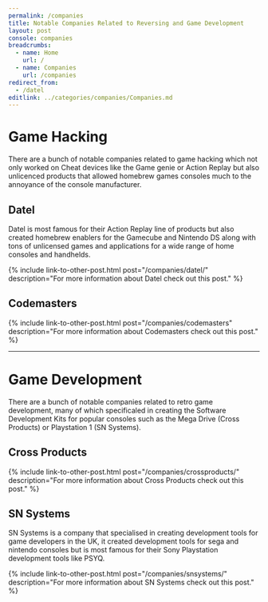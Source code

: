 ```yaml
---
permalink: /companies
title: Notable Companies Related to Reversing and Game Development
layout: post
console: companies
breadcrumbs:
  - name: Home
    url: /
  - name: Companies
    url: /companies
redirect_from:
  - /datel
editlink: ../categories/companies/Companies.md
---
```


# Game Hacking
There are a bunch of notable companies related to game hacking which not only worked on Cheat devices like the Game genie or Action Replay but also unlicenced products that allowed homebrew games consoles much to the annoyance of the console manufacturer.

## Datel
Datel is most famous for their Action Replay line of products but also created homebrew enablers for the Gamecube and Nintendo DS along with tons of unlicensed games and applications for a wide range of home consoles and handhelds.

{% include link-to-other-post.html post="/companies/datel/" description="For more information about Datel check out this post." %}


## Codemasters

{% include link-to-other-post.html post="/companies/codemasters" description="For more information about Codemasters check out this post." %}


---
# Game Development
There are a bunch of notable companies related to retro game development, many of which specificaled in creating the Software Development Kits for popular consoles such as the Mega Drive (Cross Products) or Playstation 1 (SN Systems).

## Cross Products

{% include link-to-other-post.html post="/companies/crossproducts/" description="For more information about Cross Products check out this post." %}


## SN Systems
SN Systems is a company that specialised in creating development tools for game developers in the UK, it created development tools for sega and nintendo consoles but is most famous for their Sony Playstation development tools like PSYQ.

{% include link-to-other-post.html post="/companies/snsystems/" description="For more information about SN Systems check out this post." %}
